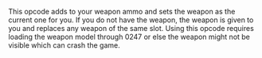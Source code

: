 This opcode adds to your weapon ammo and sets the weapon as the current one for you. If you do not have the weapon, the weapon is given to you and replaces any weapon of the same slot. Using this opcode requires loading the weapon model through 0247 or else the weapon might not be visible which can crash the game.
